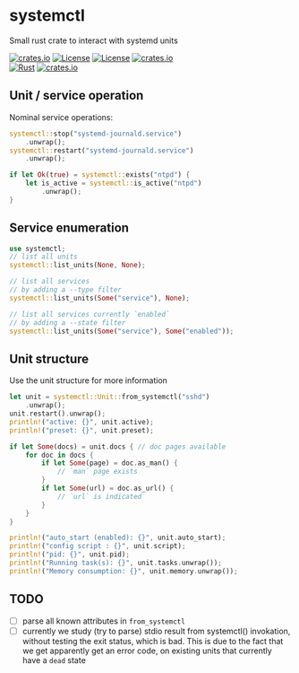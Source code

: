 # systemctl

Small rust crate to interact with systemd units

[![crates.io](https://img.shields.io/crates/v/systemctl.svg)](https://crates.io/crates/systemctl)
[![License](https://img.shields.io/badge/license-Apache%202.0-blue?style=flat-square)](https://github.com/gwbres/systemctl/blob/main/LICENSE-APACHE)
[![License](https://img.shields.io/badge/license-MIT-blue?style=flat-square)](https://github.com/gwbres/systemctl/blob/main/LICENSE-MIT) 
[![crates.io](https://img.shields.io/crates/d/systemctl.svg)](https://crates.io/crates/systemctl)   
[![Rust](https://github.com/gwbres/systemctl/actions/workflows/rust.yml/badge.svg?branch=main)](https://github.com/gwbres/systemctl/actions/workflows/rust.yml)
[![crates.io](https://docs.rs/systemctl/badge.svg)](https://docs.rs/systemctl/badge.svg)

## Unit / service operation

Nominal service operations:

```rust
systemctl::stop("systemd-journald.service")
    .unwrap();
systemctl::restart("systemd-journald.service")
    .unwrap();

if let Ok(true) = systemctl::exists("ntpd") {
    let is_active = systemctl::is_active("ntpd")
        .unwrap();
}
```

## Service enumeration

```rust
use systemctl;
// list all units
systemctl::list_units(None, None);

// list all services 
// by adding a --type filter
systemctl::list_units(Some("service"), None);

// list all services currently `enabled` 
// by adding a --state filter
systemctl::list_units(Some("service"), Some("enabled"));
```

## Unit structure

Use the unit structure for more information

```rust
let unit = systemctl::Unit::from_systemctl("sshd")
    .unwrap();
unit.restart().unwrap();
println!("active: {}", unit.active);
println!("preset: {}", unit.preset);

if let Some(docs) = unit.docs { // doc pages available
    for doc in docs {
        if let Some(page) = doc.as_man() {
            // `man` page exists 
        }
        if let Some(url) = doc.as_url() {
            // `url` is indicated
        }
    }
}

println!("auto_start (enabled): {}", unit.auto_start);
println!("config script : {}", unit.script);
println!("pid: {}", unit.pid);
println!("Running task(s): {}", unit.tasks.unwrap());
println!("Memory consumption: {}", unit.memory.unwrap());
```

## TODO

* [ ] parse all known attributes in `from_systemctl`
* [ ] currently we study (try to parse) stdio result from systemctl() invokation,
without testing the exit status, which is bad. This is due to the fact
that we get apparently get an error code, on existing units that currently have a `dead` state
